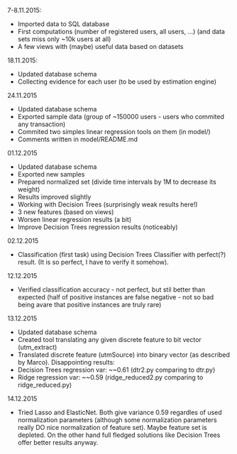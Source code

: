 7-8.11.2015:
- Imported data to SQL database
- First computations (number of registered users, all users, ...) (and data sets miss only ~10k users at all)
- A few views with (maybe) useful data based on datasets

18.11.2015:
- Updated database schema
- Collecting evidence for each user (to be used by estimation engine)

24.11.2015
- Updated database schema
- Exported sample data (group of ~150000 users - users who commited any transaction)
- Commited two simples linear regression tools on them (in model/)
- Comments written in model/README.md

01.12.2015
- Updated database schema
- Exported new samples
- Prepared normalized set (divide time intervals by 1M to decrease its weight)
- Results improved slightly
- Working with Decision Trees (surprisingly weak results here!)
- 3 new features (based on views)
- Worsen linear regression results (a bit)
- Improve Decision Trees regression results (noticeably)

02.12.2015
- Classification (first task) using Decision Trees Classifier with perfect(?) result. (It is so perfect, I have to verify it somehow).

12.12.2015
- Verified classification accuracy - not perfect, but stil better than expected (half of positive instances are false negative - not so bad being avare that positive instances are truly rare)

13.12.2015
- Updated database schema
- Created tool translating any given discrete feature to bit vector (utm_extract)
- Translated discrete feature (utmSource) into binary vector (as described by Marco). Disappointing results:
- Decision Trees regression var: ~~0.61 (dtr2.py comparing to dtr.py)
- Ridge regression var: ~~0.59 (ridge_reduced2.py comparing to ridge_reduced.py)

14.12.2015
- Tried Lasso and ElasticNet. Both give variance 0.59 regardles of used normalization parameters (although some normalization parameters really DO nice normalization of feature set). Maybe feature set is depleted. On the other hand full fledged solutions like Decision Trees offer better results anyway.
